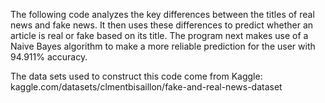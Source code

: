 The following code analyzes the key differences between the titles of real news and fake news. It then uses these differences to predict whether an article is real or fake based on its title. The program next makes use of a Naive Bayes algorithm to make a more reliable prediction for the user with 94.911% accuracy. 

The data sets used to construct this code come from Kaggle: kaggle.com/datasets/clmentbisaillon/fake-and-real-news-dataset 
